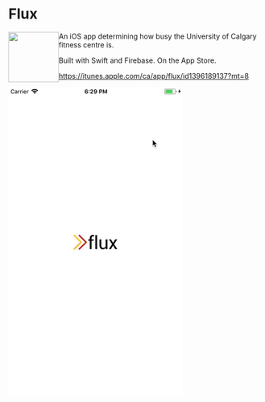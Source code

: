 # Flux

<img align="left" width="100" height="100" src="https://github.com/victorchu8/flux/blob/master/Flux_Project.png">


An iOS app determining how busy the University of Calgary fitness centre is.

Built with Swift and Firebase. On the App Store.

https://itunes.apple.com/ca/app/flux/id1396189137?mt=8


![](FluxGif.gif)
